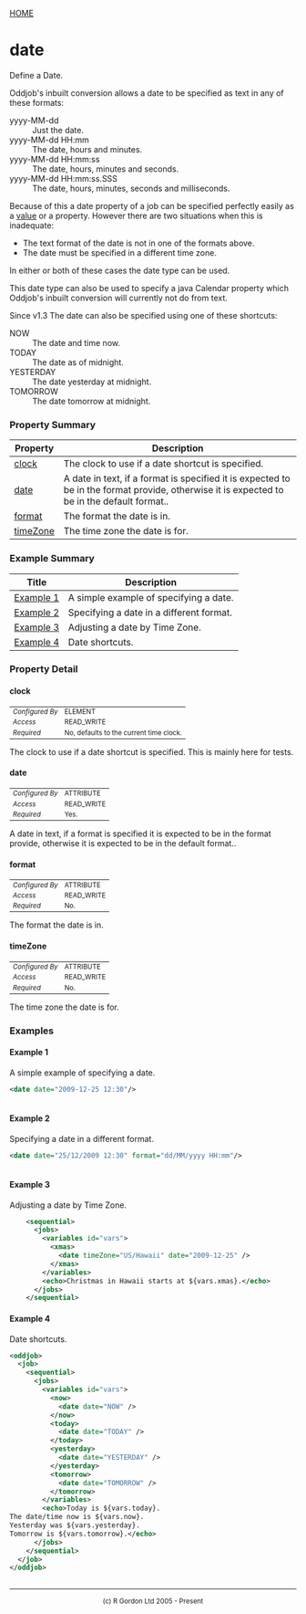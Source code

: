 [HOME](../../../../README.md)
# date

Define a Date.


Oddjob's inbuilt conversion allows a date to be specified as text in
any of these formats:

<dl>
<dt>yyyy-MM-dd</dt><dd>Just the date.</dd>
<dt>yyyy-MM-dd HH:mm</dt><dd>The date, hours and minutes.</dd>
<dt>yyyy-MM-dd HH:mm:ss</dt><dd>The date, hours, minutes and seconds.</dd>
<dt>yyyy-MM-dd HH:mm:ss.SSS</dt><dd>The date, hours, minutes, seconds
and milliseconds.</dd>
</dl>

Because of this a date property of a job can be specified perfectly
easily as a [value](../../../../org/oddjob/arooa/types/ValueType.md) or a property. However there are two situations
when this is inadequate:


- The text format of the date is not in one of the formats above.
- The date must be specified in a different time zone.


In either or both of these cases the date type can be used.



This date type can also be used to specify a java Calendar property which
Oddjob's inbuilt conversion will currently not do from text.


Since v1.3 The date can also be specified using one of these shortcuts:
<dl>
<dt>NOW</dt><dd>The date and time now.</dd>
<dt>TODAY</dt><dd>The date as of midnight.</dd>
<dt>YESTERDAY</dt><dd>The date yesterday at midnight.</dd>
<dt>TOMORROW</dt><dd>The date tomorrow at midnight.</dd>
</dl>

### Property Summary

| Property | Description |
| -------- | ----------- |
| [clock](#propertyclock) | The clock to use if a date shortcut is specified. | 
| [date](#propertydate) | A date in text, if a format is specified it is expected to be in the format provide, otherwise it is expected to be in the default format.. | 
| [format](#propertyformat) | The format the date is in. | 
| [timeZone](#propertytimeZone) | The time zone the date is for. | 


### Example Summary

| Title | Description |
| ----- | ----------- |
| [Example 1](#example1) | A simple example of specifying a date. |
| [Example 2](#example2) | Specifying a date in a different format. |
| [Example 3](#example3) | Adjusting a date by Time Zone. |
| [Example 4](#example4) | Date shortcuts. |


### Property Detail
#### clock <a name="propertyclock"></a>

<table style='font-size:smaller'>
      <tr><td><i>Configured By</i></td><td>ELEMENT</td></tr>
      <tr><td><i>Access</i></td><td>READ_WRITE</td></tr>
      <tr><td><i>Required</i></td><td>No, defaults to the current time clock.</td></tr>
</table>

The clock to use if a date shortcut is
specified. This is mainly here for tests.

#### date <a name="propertydate"></a>

<table style='font-size:smaller'>
      <tr><td><i>Configured By</i></td><td>ATTRIBUTE</td></tr>
      <tr><td><i>Access</i></td><td>READ_WRITE</td></tr>
      <tr><td><i>Required</i></td><td>Yes.</td></tr>
</table>

A date in text, if a format is specified it is
expected to be in the format provide, otherwise it is expected
to be in the default format..

#### format <a name="propertyformat"></a>

<table style='font-size:smaller'>
      <tr><td><i>Configured By</i></td><td>ATTRIBUTE</td></tr>
      <tr><td><i>Access</i></td><td>READ_WRITE</td></tr>
      <tr><td><i>Required</i></td><td>No.</td></tr>
</table>

The format the date is in.

#### timeZone <a name="propertytimeZone"></a>

<table style='font-size:smaller'>
      <tr><td><i>Configured By</i></td><td>ATTRIBUTE</td></tr>
      <tr><td><i>Access</i></td><td>READ_WRITE</td></tr>
      <tr><td><i>Required</i></td><td>No.</td></tr>
</table>

The time zone the date is for.


### Examples
#### Example 1 <a name="example1"></a>

A simple example of specifying a date.

```xml
<date date="2009-12-25 12:30"/>
 
```


#### Example 2 <a name="example2"></a>

Specifying a date in a different format.

```xml
<date date="25/12/2009 12:30" format="dd/MM/yyyy HH:mm"/>
 
```


#### Example 3 <a name="example3"></a>

Adjusting a date by Time Zone.

```xml
    <sequential>
      <jobs>
        <variables id="vars">
          <xmas>
            <date timeZone="US/Hawaii" date="2009-12-25" />
          </xmas>
        </variables>
        <echo>Christmas in Hawaii starts at ${vars.xmas}.</echo>
      </jobs>
    </sequential>

```


#### Example 4 <a name="example4"></a>

Date shortcuts.

```xml
<oddjob>
  <job>
    <sequential>
      <jobs>
        <variables id="vars">
          <now>
            <date date="NOW" />
          </now>
          <today>
            <date date="TODAY" />
          </today>
          <yesterday>
            <date date="YESTERDAY" />
          </yesterday>
          <tomorrow>
            <date date="TOMORROW" />
          </tomorrow>
        </variables>
        <echo>Today is ${vars.today}. 
The date/time now is ${vars.now}.
Yesterday was ${vars.yesterday}.
Tomorrow is ${vars.tomorrow}.</echo>
      </jobs>
    </sequential>
  </job>
</oddjob>
 
```



-----------------------

<div style='font-size: smaller; text-align: center;'>(c) R Gordon Ltd 2005 - Present</div>
